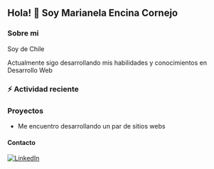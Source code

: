 ## Hola! 👋 Soy Marianela Encina Cornejo

### Sobre mi
Soy de Chile

Actualmente sigo desarrollando mis habilidades y conocimientos en Desarrollo Web

### :zap: Actividad reciente
<!-- START_SECTION: activity -->

<!-- END_SECTION: activity -->


### Proyectos
- Me encuentro desarrollando un par de sitios webs


#### Contacto
[![LinkedIn](https://img.shields.io/badge/LinkedIn-%230077B5.svg?logo=linkedin&logoColor=white)](https://linkedin.com/in/marianela-encina-cornejo)

<!--
**maetenco/maetenco** is a ✨ _special_ ✨ repository because its `README.md` (this file) appears on your GitHub profile.

Here are some ideas to get you started:

- 🔭 I’m currently working on ...
- 🌱 I’m currently learning ...
- 👯 I’m looking to collaborate on ...
- 🤔 I’m looking for help with ...
- 💬 Ask me about ...
- 📫 How to reach me: ...
- 😄 Pronouns: ...
- ⚡ Fun fact: ...

Ejemplos markdowns
https://github.com/MiguelAngelMP10
https://github.com/dvchinx
https://github.com/crontreras1
https://github.com/Azure-Samples/azure-search-openai-demo-csharp



-->
